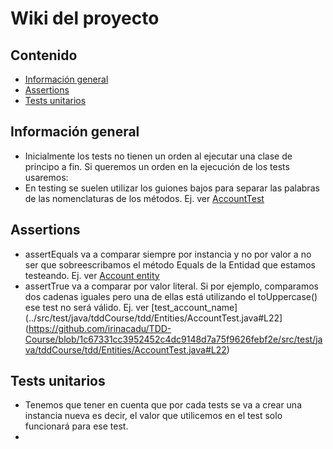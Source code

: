 # Wiki del proyecto
## Contenido
   - [Información general](#informacion-general)
   - [Assertions](#assertions)
   - [Tests unitarios](#tests-unitarios)


## Información general

- Inicialmente los tests no tienen un orden al ejecutar una clase de principo a fin. Si queremos un orden en la ejecución de los tests usaremos:
- En testing se suelen utilizar los guiones bajos para separar las palabras de las nomenclaturas de los métodos. Ej. ver [AccountTest](../src/test/java/tddCourse/tdd/Entities/AccountTest.java)

## Assertions
- assertEquals va a comparar siempre por instancia y no por valor a no ser que sobreescribamos el método Equals de la Entidad que estamos testeando. Ej. ver [Account entity](../src/main/java/tddCourse/tdd/Entities/Account.java)
- assertTrue va a comparar por valor literal. Si por ejemplo, comparamos dos cadenas iguales pero una de ellas está utilizando el toUppercase() ese test no será válido. Ej. ver [test_account_name](../src/test/java/tddCourse/tdd/Entities/AccountTest.java#L22](https://github.com/irinacadu/TDD-Course/blob/1c67331cc3952452c4dc9148d7a75f9626febf2e/src/test/java/tddCourse/tdd/Entities/AccountTest.java#L22)

## Tests unitarios
- Tenemos que tener en cuenta que por cada tests se va a crear una instancia nueva es decir, el valor que utilicemos en el test solo funcionará para ese test.
- 
